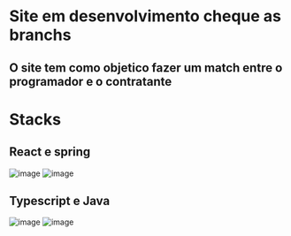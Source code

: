 # Site em desenvolvimento cheque as branchs
## O site tem como objetico fazer um match entre o programador e o contratante
# Stacks
## React e spring
![image](https://github.com/DanielFreitassc/lista_telefonica_react_and_spring/assets/129224303/d387914b-e58f-4ad6-8783-37ed319036fb) ![image](https://github.com/DanielFreitassc/lista_telefonica_react_and_spring/assets/129224303/f816c90d-4e44-4878-9a33-22d324c64572)

## Typescript e Java

![image](https://github.com/DanielFreitassc/lista_telefonica_react_and_spring/assets/129224303/1279fa48-ac26-4ff0-b2ae-5a869f29c696) ![image](https://github.com/DanielFreitassc/lista_telefonica_react_and_spring/assets/129224303/f51ca0b7-0798-4132-b784-22acfe8e6e5d)
